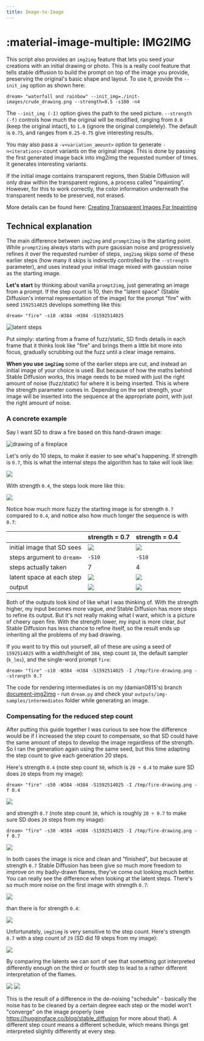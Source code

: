 ```yaml
---
title: Image-to-Image
---
```


# :material-image-multiple: **IMG2IMG**

This script also provides an `img2img` feature that lets you seed your creations with an initial
drawing or photo. This is a really cool feature that tells stable diffusion to build the prompt on
top of the image you provide, preserving the original's basic shape and layout. To use it, provide
the `--init_img` option as shown here:

```commandline
dream> "waterfall and rainbow" --init_img=./init-images/crude_drawing.png --strength=0.5 -s100 -n4
```

The `--init_img (-I)` option gives the path to the seed picture. `--strength (-f)` controls how much
the original will be modified, ranging from `0.0` (keep the original intact), to `1.0` (ignore the
original completely). The default is `0.75`, and ranges from `0.25-0.75` give interesting results.

You may also pass a `-v<variation_amount>` option to generate `-n<iterations>` count variants on
the original image. This is done by passing the first generated image
back into img2img the requested number of times. It generates
interesting variants.

If the initial image contains transparent regions, then Stable Diffusion will only draw within the
transparent regions, a process called "inpainting". However, for this to work correctly, the color
information underneath the transparent needs to be preserved, not erased.

More details can be found here:
[Creating Transparent Images For Inpainting](./INPAINTING.md#creating-transparent-regions-for-inpainting)

## Technical explanation

The main difference between `img2img` and `prompt2img` is the starting point. While `prompt2img` always starts with pure 
gaussian noise and progressively refines it over the requested number of steps, `img2img` skips some of these earlier steps 
(how many it skips is indirectly controlled by the `--strength` parameter), and uses instead your initial image mixed with gaussian noise as the starting image. 

**Let's start** by thinking about vanilla `prompt2img`, just generating an image from a prompt. If the step count is 10, then the "latent space" (Stable Diffusion's internal representation of the image) for the prompt "fire" with seed `1592514025` develops something like this:

```commandline
dream> "fire" -s10 -W384 -H384 -S1592514025
```

![latent steps](../assets/img2img/000019.steps.png)

Put simply: starting from a frame of fuzz/static, SD finds details in each frame that it thinks look like "fire" and brings them a little bit more into focus, gradually scrubbing out the fuzz until a clear image remains. 

**When you use `img2img`** some of the earlier steps are cut, and instead an initial image of your choice is used. But because of how the maths behind Stable Diffusion works, this image needs to be mixed with just the right amount of noise (fuzz/static) for where it is being inserted. This is where the strength parameter comes in. Depending on the set strength, your image will be inserted into the sequence at the appropriate point, with just the right amount of noise. 

### A concrete example

Say I want SD to draw a fire based on this hand-drawn image:

![drawing of a fireplace](../assets/img2img/fire-drawing.png)

Let's only do 10 steps, to make it easier to see what's happening. If strength is `0.7`, this is what the internal steps the algorithm has to take will look like:

![](../assets/img2img/000032.steps.gravity.png)

With strength `0.4`, the steps look more like this:

![](../assets/img2img/000030.steps.gravity.png)

Notice how much more fuzzy the starting image is for strength `0.7` compared to `0.4`, and notice also how much longer the sequence is with `0.7`:

|  | strength = 0.7 | strength = 0.4 |
| -- | -- | -- |
| initial image that SD sees | ![](../assets/img2img/000032.step-0.png) | ![](../assets/img2img/000030.step-0.png) |
| steps argument to `dream>` | `-S10` | `-S10` |
| steps actually taken | 7 | 4 |
| latent space at each step | ![](../assets/img2img/000032.steps.gravity.png) | ![](../assets/img2img/000030.steps.gravity.png) |
| output | ![](../assets/img2img/000032.1592514025.png) | ![](../assets/img2img/000030.1592514025.png) |

Both of the outputs look kind of like what I was thinking of. With the strength higher, my input becomes more vague, *and* Stable Diffusion has more steps to refine its output. But it's not really making what I want, which is a picture of cheery open fire. With the strength lower, my input is more clear, *but* Stable Diffusion has less chance to refine itself, so the result ends up inheriting all the problems of my bad drawing.


If you want to try this out yourself, all of these are using a seed of `1592514025` with a width/height of `384`, step count `10`, the default sampler (`k_lms`), and the single-word prompt `fire`:

```commandline
dream> "fire" -s10 -W384 -H384 -S1592514025 -I /tmp/fire-drawing.png --strength 0.7
```

The code for rendering intermediates is on my (damian0815's) branch [document-img2img](https://github.com/damian0815/InvokeAI/tree/document-img2img) - run `dream.py` and check your `outputs/img-samples/intermediates` folder while generating an image. 

### Compensating for the reduced step count

After putting this guide together I was curious to see how the difference would be if I increased the step count to compensate, so that SD could have the same amount of steps to develop the image regardless of the strength. So I ran the generation again using the same seed, but this time adapting the step count to give each generation 20 steps.

Here's strength `0.4` (note step count `50`, which is `20 ÷ 0.4` to make sure SD does `20` steps from my image):

```commandline
dream> "fire" -s50 -W384 -H384 -S1592514025 -I /tmp/fire-drawing.png -f 0.4
```

![](../assets/img2img/000035.1592514025.png)

and strength `0.7` (note step count `30`, which is roughly `20 ÷ 0.7` to make sure SD does `20` steps from my image):

```commandline
dream> "fire" -s30 -W384 -H384 -S1592514025 -I /tmp/fire-drawing.png -f 0.7
```

![](../assets/img2img/000046.1592514025.png)

In both cases the image is nice and clean and "finished", but because at strength `0.7` Stable Diffusion has been give so much more freedom to improve on my badly-drawn flames, they've come out looking much better. You can really see the difference when looking at the latent steps. There's so much more noise on the first image with strength `0.7`:

![](../assets/img2img/000046.steps.gravity.png)

than there is for strength `0.4`:

![](../assets/img2img/000035.steps.gravity.png)

Unfortunately, `img2img` is very sensitive to the step count. Here's strength `0.7` with a step count of `29` (SD did 19 steps from my image):

![](../assets/img2img/000045.1592514025.png)

By comparing the latents we can sort of see that something got interpreted differently enough on the third or fourth step to lead to a rather different interpretation of the flames.

![](../assets/img2img/000046.steps.gravity.png)
![](../assets/img2img/000045.steps.gravity.png)

This is the result of a difference in the de-noising "schedule" - basically the noise has to be cleaned by a certain degree each step or the model won't "converge" on the image properly (see https://huggingface.co/blog/stable_diffusion for more about that). A different step count means a different schedule, which means things get interpreted slightly differently at every step. 
